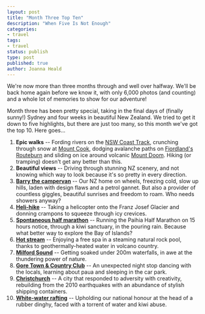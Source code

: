 ```yaml
---
layout: post
title: "Month Three Top Ten"
description: "When Five Is Not Enough"
categories:
- travel
tags:
- travel
status: publish
type: post
published: true
author: Joanna Heald
---
```


We're now more than three months through and well over halfway. We'll be back home again before we know it, with only 6,000 photos (and counting) and a whole lot of memories to show for our adventure!

Month three has been pretty special, taking in the final days of (finally sunny!) Sydney and four weeks in beautiful New Zealand. We tried to get it down to five highlights, but there are just too many, so this month we've got the top 10. Here goes...

1. **Epic walks** -- Fording rivers on the [NSW Coast Track](/posts/happy-camper-coast-track), crunching through snow at [Mount Cook](/posts/climbing-mount-cook-ish/), dodging avalanche paths on [Fiordland's Routeburn](/posts/pining-for-the-fiords/) and sliding on ice around volcanic [Mount Doom](/posts/mount-doom/). Hiking (or tramping) doesn't get any better than this.
1. **Beautiful views** -- Driving through stunning NZ scenery, and not knowing which way to look because it's so pretty in every direction.
1. **[Barry the campervan](/posts/farewell-barry/)** -- Our NZ home on wheels, freezing cold, slow up hills, laden with design flaws and a petrol gannet. But also a provider of countless giggles, beautiful sunrises and freedom to roam. Who needs showers anyway?
1. **[Heli-hike](/posts/get-to-the-chopper/)** -- Taking a helicopter onto the Franz Josef Glacier and donning crampons to squeeze through icy crevices.
1. **[Spontaneous half marathon](/posts/half-marathon-kiwi-sanctuary/)** -- Running the Paihia Half Marathon on 15 hours notice, through a kiwi sanctuary, in the pouring rain. Because what better way to explore the Bay of Islands?
1. **[Hot stream](/posts/geological-disneyland/)** -- Enjoying a free spa in a steaming natural rock pool, thanks to geothermally-heated water in volcano country.
1. **[Milford Sound](/posts/pining-for-the-fiords/)** -- Getting soaked under 200m waterfalls, in awe at the thundering power of nature.
1. **[Gore Town & Country Club](/posts/gore-town-and-country/)** -- An unexpected night stop dancing with the locals, learning about paua and sleeping in the car park.
1. **[Christchurch](/posts/pop-up-christchurch/)** -- A city that responded to adversity with creativity, rebuilding from the 2010 earthquakes with an abundance of stylish shipping containers.
1. **[White-water rafting](/posts/avoiding-bungy-ropes/)** -- Upholding our national honour at the head of a rubber dinghy, faced with a torrent of water and kiwi abuse.






